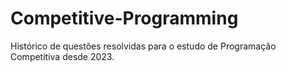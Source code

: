 # Competitive-Programming
Histórico de questões resolvidas para o estudo de Programação Competitiva desde 2023.
# 
